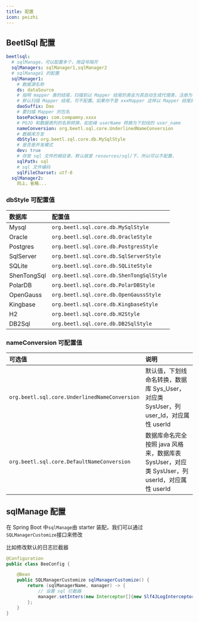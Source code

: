 ```yaml
---
title: 配置
icon: peizhi
---
```


## BeetlSql 配置
```yaml
beetlsql: 
  # sqlManage，可以配置多个，用逗号隔开
  sqlManagers: sqlManager1,sqlManager2
  # sqlManage1 的配置
  sqlManager1: 
    # 数据源名称
    ds: dataSource
    # 指明 mapper 类的结尾，扫描到以 Mapper 结尾的类会为其自动生成代理类，注册为 Spring 的 Bean
    # 默认扫描 Mapper 结尾，可不配置。如果你不是 xxxMapper 这样以 Mapper 结尾的，则需要配置
    daoSuffix: Dao
    # 要扫描 Mapper 的包名
    basePackage: com.compamny.xxxx
    # POJO 和数据表列的名称转换，如驼峰 userName 转换为下划线的 user_name
    nameConversion: org.beetl.sql.core.UnderlinedNameConversion
    # 数据库方言
    dbStyle: org.beetl.sql.core.db.MySqlStyle
    # 是否是开发模式
    dev: true
    # 存放 sql 文件的根目录，默认就是 resources/sql/下，所以可以不配置，
    sqlPath: sql
    # sql 文件编码
    sqlFileCharset: utf-8
  sqlManager2:
    同上，省略...
```
### dbStyle 可配置值
| 数据库 | 配置值 |
| :--- | :--- |
| Mysql | `org.beetl.sql.core.db.MySqlStyle` |
| Oracle | `org.beetl.sql.core.db.OracleStyle` |
| Postgres | `org.beetl.sql.core.db.PostgresStyle` |
| SqlServer | `org.beetl.sql.core.db.SqlServerStyle` |
| SQLite | `org.beetl.sql.core.db.SQLiteStyle` |
| ShenTongSql | `org.beetl.sql.core.db.ShenTongSqlStyle` |
| PolarDB | `org.beetl.sql.core.db.PolarDBStyle` |
| OpenGauss | `org.beetl.sql.core.db.OpenGaussStyle` |
| Kingbase | `org.beetl.sql.core.db.KingbaseStyle` |
| H2 | `org.beetl.sql.core.db.H2Style` |
| DB2Sql | `org.beetl.sql.core.db.DB2SqlStyle` |

### nameConversion 可配置值
| 可选值 | 说明 |
| :--- | :--- |
| `org.beetl.sql.core.UnderlinedNameConversion` | 默认值，下划线命名转换，数据库 Sys_User，对应类 SysUser，列 user_Id，对应属性 userId |
| `org.beetl.sql.core.DefaultNameConversion` |  数据库命名完全按照 java 风格来，数据库表 SysUser，对应类 SysUser，列 userId，对应属性 userId |

## sqlManage 配置

在 Spring Boot 中`sqlManage`由 starter 装配，我们可以通过`SQLManagerCustomize`接口来修改

比如修改默认的日志拦截器
```java
@Configuration
public class BeeConfig {

    @Bean
    public SQLManagerCustomize sqlManagerCustomize() {
        return (sqlManagerName, manager) -> {
            // 设置 sql 拦截器
            manager.setInters(new Interceptor[]{new Slf4JLogInterceptor()});
        };
    }
}
```


